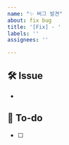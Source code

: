 ```yaml
---
name: "✨ 버그 발견"
about: fix bug
title: '[Fix] - '
labels: ''
assignees: ''

---
```


<!-- 

Prefix

[Design]: 뷰 짜기
[Feat]: 새로운 기능 구현
[Network]: 네트워크 연결
[Fix]: 버그, 오류 해결, 코드 수정
[Refactor]: 전면 수정이 있을 때 사용
[Chore]: 그 이외
[Docs]: README나 WIKI 등의 문서 개정
[Setting]: 세팅

-->

## 🛠 Issue
<!-- 이슈에 대해 간략하게 설명해주세요 -->
- 

## 📝 To-do
<!-- 진행할 작업에 대해 적어주세요 -->
- [ ]
